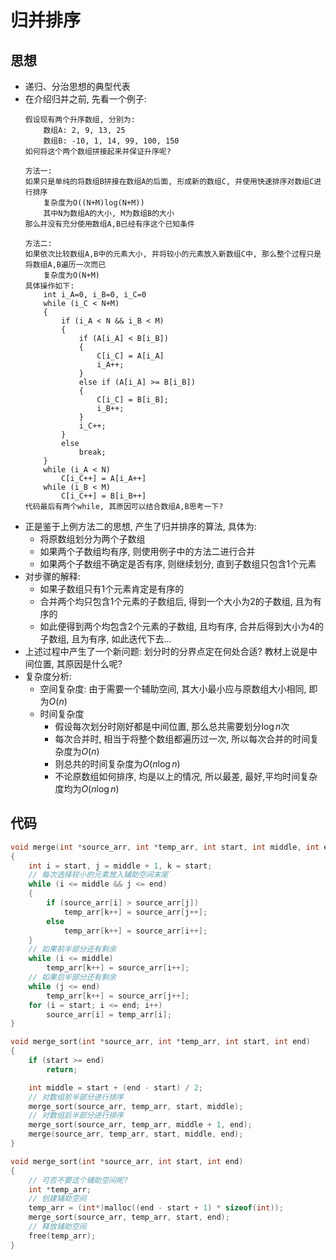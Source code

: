 # 归并排序

## 思想

- 递归、分治思想的典型代表
- 在介绍归并之前, 先看一个例子:
    ```
    假设现有两个升序数组, 分别为:    
        数组A: 2, 9, 13, 25
        数组B: -10, 1, 14, 99, 100, 150
    如何将这个两个数组拼接起来并保证升序呢?
    
    方法一:
    如果只是单纯的将数组B拼接在数组A的后面, 形成新的数组C, 并使用快速排序对数组C进行排序
        复杂度为O((N+M)log(N+M))
        其中N为数组A的大小, M为数组B的大小
    那么并没有充分使用数组A,B已经有序这个已知条件
    
    方法二:
    如果依次比较数组A,B中的元素大小, 并将较小的元素放入新数组C中, 那么整个过程只是将数组A,B遍历一次而已
        复杂度为O(N+M)
    具体操作如下:
        int i_A=0, i_B=0, i_C=0
        while (i_C < N+M)
        {
            if (i_A < N && i_B < M)
            {
                if (A[i_A] < B[i_B])
                {
                    C[i_C] = A[i_A]
                    i_A++;
                }
                else if (A[i_A] >= B[i_B])
                {
                    C[i_C] = B[i_B];
                    i_B++;
                }
                i_C++;
            }
            else
                break;
        }
        while (i_A < N)
            C[i_C++] = A[i_A++]
        while (i_B < M)
            C[i_C++] = B[i_B++]
    代码最后有两个while, 其原因可以结合数组A,B思考一下?
    ```
- 正是鉴于上例方法二的思想, 产生了归并排序的算法, 具体为:
    - 将原数组划分为两个子数组
    - 如果两个子数组均有序, 则使用例子中的方法二进行合并
    - 如果两个子数组不确定是否有序, 则继续划分, 直到子数组只包含1个元素
- 对步骤的解释:
    - 如果子数组只有1个元素肯定是有序的
    - 合并两个均只包含1个元素的子数组后, 得到一个大小为2的子数组, 且为有序的
    - 如此便得到两个均包含2个元素的子数组, 且均有序, 合并后得到大小为4的子数组, 且为有序, 如此迭代下去...
- 上述过程中产生了一个新问题: 划分时的分界点定在何处合适? 教材上说是中间位置, 其原因是什么呢?
- 复杂度分析:
    - 空间复杂度: 由于需要一个辅助空间, 其大小最小应与原数组大小相同, 即为$O(n)$
    - 时间复杂度
        - 假设每次划分时刚好都是中间位置, 那么总共需要划分$\log n$次
        - 每次合并时, 相当于将整个数组都遍历过一次, 所以每次合并的时间复杂度为$O(n)$
        - 则总共的时间复杂度为$O(n \log n)$
        - 不论原数组如何排序, 均是以上的情况, 所以最差, 最好,平均时间复杂度均为$O(n \log n)$

## 代码

```C
void merge(int *source_arr, int *temp_arr, int start, int middle, int end)
{
	int i = start, j = middle + 1, k = start;
	// 每次选择较小的元素放入辅助空间末尾
	while (i <= middle && j <= end)
	{
		if (source_arr[i] > source_arr[j])
			temp_arr[k++] = source_arr[j++];
		else
			temp_arr[k++] = source_arr[i++];
	}
	// 如果前半部分还有剩余
	while (i <= middle)
		temp_arr[k++] = source_arr[i++];
	// 如果后半部分还有剩余
	while (j <= end)
		temp_arr[k++] = source_arr[j++];
	for (i = start; i <= end; i++)
		source_arr[i] = temp_arr[i];
}

void merge_sort(int *source_arr, int *temp_arr, int start, int end)
{
	if (start >= end)
		return;

	int middle = start + (end - start) / 2;
	// 对数组前半部分进行排序
	merge_sort(source_arr, temp_arr, start, middle);
	// 对数组后半部分进行排序
	merge_sort(source_arr, temp_arr, middle + 1, end);
	merge(source_arr, temp_arr, start, middle, end);
}

void merge_sort(int *source_arr, int start, int end)
{
    // 可否不要这个辅助空间呢?
	int *temp_arr;
	// 创建辅助空间
	temp_arr = (int*)malloc((end - start + 1) * sizeof(int));
	merge_sort(source_arr, temp_arr, start, end);
	// 释放辅助空间
	free(temp_arr);
}
```

